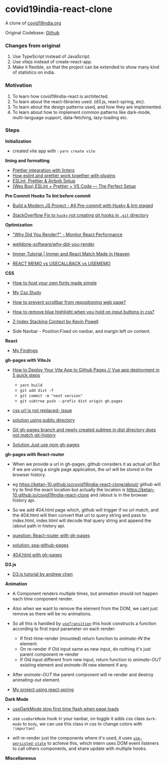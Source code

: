 # covid19india-react-clone

A clone of [covid19india.org](https://www.covid19india.org/)

Original Codebase: [Github](https://github.com/covid19india/covid19india-react)

### Changes from original

1. Use TypeScript instead of JavaScript.
2. Use vitejs instead of create-react-app.
3. Make it flexible, so that the project can be extended to show many kind of statistics on india.

### Motivation

1. To learn how covid19india-react is architected.
2. To learn about the react-libraries used. (d3.js, react-spring, etc).
3. To learn about the design patterns used, and how they are implemented.
4. To learn about how to implement common patterns like dark-mode, multi-language support, data-fetching, lazy-loading etc.

### Steps

**Initialization** <br>

- created vite app with : `yarn create vite`

**lining and formatting**

- [Prettier integration with linters](https://prettier.io/docs/en/integrating-with-linters.html)
- [How eslint and prettier work together with plugins](https://stackoverflow.com/questions/44690308/whats-the-difference-between-prettier-eslint-eslint-plugin-prettier-and-eslint)
- [ESLint, Prettier & Airbnb Setup](https://gist.github.com/bradtraversy/aab26d1e8983d9f8d79be1a9ca894ab4)
- [(Wes Bos) ESLint + Prettier + VS Code — The Perfect Setup](https://youtu.be/lHAeK8t94as)

**Pre Commit Hooks To lint before commit**

- [Build a Modern JS Project - #4 Pre-commit with Husky & lint-staged](https://youtu.be/6u9gmwTl3bY)

- [StackOverflow Fix to `husky` not creating git hooks in `.git` directory](https://stackoverflow.com/questions/50048717/lint-staged-not-running-on-precommit)

**Optimization**

- ["Why Did You Render?" - Monitor React Performance](https://www.youtube.com/watch?v=eT00GGYHSSQ)

- [welldone-software/why-did-you-render](https://github.com/welldone-software/why-did-you-render)

- [Immer Tutorial | Immer and React Match Made in Heaven](https://youtu.be/8kC5fHlir4E)

- [REACT MEMO vs USECALLBACK vs USEMEMO](https://youtu.be/uojLJFt9SzY)

**CSS**

- [How to host your own fonts made simple](https://youtu.be/KzqQXDbDvus)

- [My Css Study](https://github.com/ketan-10/Testing/tree/master/pages)

- [How to prevent scrollbar from repositioning web page?](https://stackoverflow.com/a/60383125/10066692)

- [How to remove blue highlight when you hold on input buttons in css?](https://stackoverflow.com/questions/35832150/how-to-remove-blue-highlight-when-you-hold-on-input-buttons-in-css)

- [Z-Index Stacking Context by Kevin Powell](https://youtu.be/uS8l4YRXbaw)

- Side Navbar - Position:Fixed on navbar, and margin left on content.

**React**

- [My Findings](https://github.com/ketan-10/Testing/tree/master/react)

**gh-pages with ViteJs**

- [How to Deploy Your Vite App to Github Pages // Vue app deployment in 5 quick steps](https://youtu.be/yo2bMGnIKE8)

  - `yarn build`
  - `git add dist -f`
  - `git commit -m "next version"`
  - `git subtree push --prefix dist origin gh-pages`

- [css url is not replaced- issue](https://github.com/vitejs/vite/issues/3980#issuecomment-870422216)

- [solution using public directory](https://vitejs.dev/guide/assets.html#the-public-directory)

- [Git gh-pages branch and newly created subtree in dist directory does not match git-history](https://stackoverflow.com/questions/33172857/how-do-i-force-a-subtree-push-to-overwrite-remote-changes)

- [Solution Just use npm gh-pages](https://www.npmjs.com/package/gh-pages)

**gh-pages with React-router**

- When we provide a url in gh-pages, github considers it as actual url
  But if we are using a single page application, the url will be stored in the browser history.

- eg https://ketan-10.github.io/covid19india-react-clone/about/ github will try to find the exact location
  but actually the location is https://ketan-10.github.io/covid19india-react-clone and /about is in the browser history api.

- So we add 404.html page which, github will trigger if no url match,
  and the 404.html will then convert that url to query string and pass to index.html,
  index.html will decode that query string and append the /about path in history api.

- [question: React-router with gh-pages](https://stackoverflow.com/questions/58228017/react-router-v4-cant-load-page-on-github-pages)

- [solution: spa-github-pages](https://github.com/rafgraph/spa-github-pages#how-it-works)

- [404.html with gh-pages](https://docs.github.com/en/pages/getting-started-with-github-pages/creating-a-custom-404-page-for-your-github-pages-site)

**D3.js**

- [D3.js tutorial by andrew chen](https://www.youtube.com/watch?v=UYrJ4jukvig&list=PLPtgdQ4YE9cgdPwOKShhPHdVEseLPGd_t)

**Animation**

- A Component renders multiple times, but animation should not happen each time component render.
- Also when we want to remove the element from the DOM, we cant just remove as there will be no animations.
- So all this is handled by [`useTransition`](https://react-spring.io/hooks/use-transition) this hook constructs a function according to first input parameter on each render:
  - If first-time-render (mounted) return function to _animate-IN_ the element.
  - On re-render if Old input same as new input, do nothing it's just parent component re-render
  - If Old input different from new input, return function to _animate-OUT_ existing element and _animate-IN_ new element if any.
- After _animate-OUT_ the parent component will re-render and destroy animating-out element.

- [My project using react-spring](https://github.com/ketan-10/emoji-rain/blob/master/src/components/FloatingIcons.tsx)

**Dark Mode**

- [useDarkMode stop first time flash when page loads](https://www.npmjs.com/package/use-dark-mode#that-flash)

- use `useDarkMode` hook in your navbar, on toggle it adds css class `dark-mode` to `body`, we can use this class in css to change colors with `!important`

- will re-render just the components where it's used, it uses [`use-persisted-state`](https://www.npmjs.com/package/use-persisted-state) to achieve this, which intern uses DOM event listeners to call others components, and share update with multiple hooks.

**Miscellaneous**
